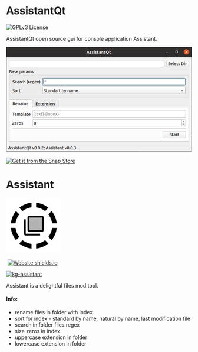 AssistantQt
===================

[![GPLv3 License](https://img.shields.io/badge/License-GPL%20v3-yellow.svg)](https://opensource.org/licenses/)

AssistantQt open source gui for console application Assistant.

![picture](assistantQt/data/screenshot.png)

[![Get it from the Snap Store](https://snapcraft.io/static/images/badges/en/snap-store-black.svg)](https://snapcraft.io/kg-assistantQt)

Assistant
===================

![picture](assistantQt/data/icon_preview.png)

&nbsp;[![Website shields.io](https://img.shields.io/website?up_message=Assistant&url=https%3A%2F%2Fgithub.com%2Fkeygenqt%2Fassistant)](https://github.com/keygenqt/assistant)

[![kg-assistant](https://snapcraft.io//kg-assistant/badge.svg)](https://snapcraft.io/kg-assistant)

Assistant is a delightful files mod tool.

#### Info:

* rename files in folder with index
* sort for index - standard by name, natural by name, last modification file
* search in folder files regex
* size zeros in index
* uppercase extension in folder
* lowercase extension in folder